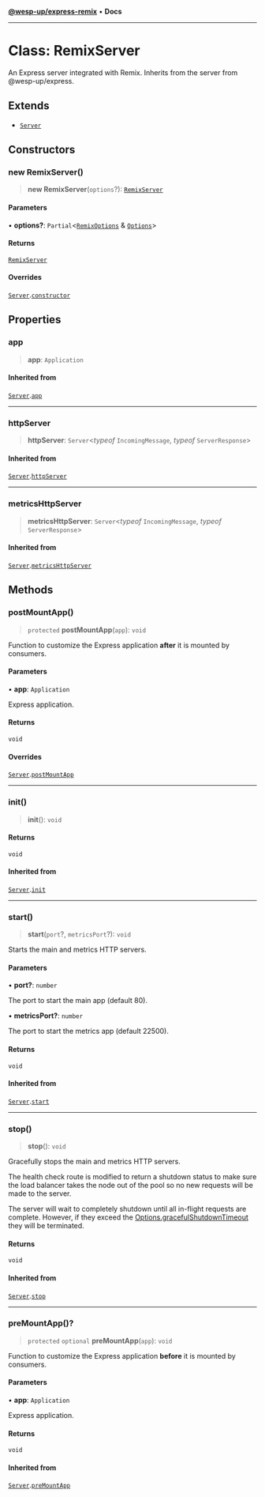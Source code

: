 [**@wesp-up/express-remix**](../README.md) • **Docs**

---

# Class: RemixServer

An Express server integrated with Remix. Inherits from the server from
@wesp-up/express.

## Extends

- [`Server`](Server.md)

## Constructors

### new RemixServer()

> **new RemixServer**(`options`?): [`RemixServer`](RemixServer.md)

#### Parameters

• **options?**: `Partial`\<[`RemixOptions`](../interfaces/RemixOptions.md) & [`Options`](../interfaces/Options.md)\>

#### Returns

[`RemixServer`](RemixServer.md)

#### Overrides

[`Server`](Server.md).[`constructor`](Server.md#constructors)

## Properties

### app

> **app**: `Application`

#### Inherited from

[`Server`](Server.md).[`app`](Server.md#app)

---

### httpServer

> **httpServer**: `Server`\<_typeof_ `IncomingMessage`, _typeof_ `ServerResponse`\>

#### Inherited from

[`Server`](Server.md).[`httpServer`](Server.md#httpserver)

---

### metricsHttpServer

> **metricsHttpServer**: `Server`\<_typeof_ `IncomingMessage`, _typeof_ `ServerResponse`\>

#### Inherited from

[`Server`](Server.md).[`metricsHttpServer`](Server.md#metricshttpserver)

## Methods

### postMountApp()

> `protected` **postMountApp**(`app`): `void`

Function to customize the Express application **after** it is mounted by
consumers.

#### Parameters

• **app**: `Application`

Express application.

#### Returns

`void`

#### Overrides

[`Server`](Server.md).[`postMountApp`](Server.md#postmountapp)

---

### init()

> **init**(): `void`

#### Returns

`void`

#### Inherited from

[`Server`](Server.md).[`init`](Server.md#init)

---

### start()

> **start**(`port`?, `metricsPort`?): `void`

Starts the main and metrics HTTP servers.

#### Parameters

• **port?**: `number`

The port to start the main app (default 80).

• **metricsPort?**: `number`

The port to start the metrics app (default 22500).

#### Returns

`void`

#### Inherited from

[`Server`](Server.md).[`start`](Server.md#start)

---

### stop()

> **stop**(): `void`

Gracefully stops the main and metrics HTTP servers.

The health check route is modified to return a shutdown status to make
sure the load balancer takes the node out of the pool so no new requests
will be made to the server.

The server will wait to completely shutdown until all in-flight requests
are complete. However, if they exceed the
[Options.gracefulShutdownTimeout](../interfaces/Options.md#gracefulshutdowntimeout) they will be terminated.

#### Returns

`void`

#### Inherited from

[`Server`](Server.md).[`stop`](Server.md#stop)

---

### preMountApp()?

> `protected` `optional` **preMountApp**(`app`): `void`

Function to customize the Express application **before** it is mounted by
consumers.

#### Parameters

• **app**: `Application`

Express application.

#### Returns

`void`

#### Inherited from

[`Server`](Server.md).[`preMountApp`](Server.md#premountapp)
